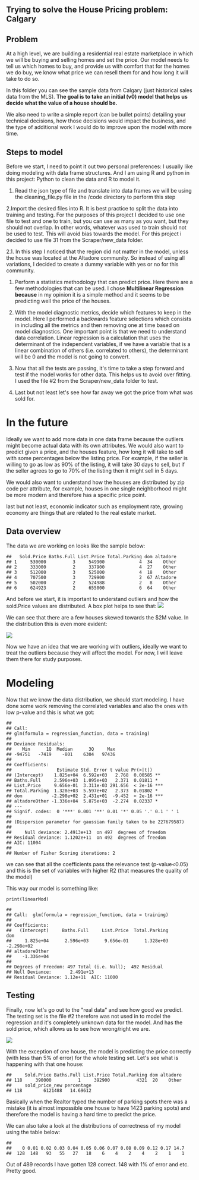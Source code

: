 Trying to solve the House Pricing problem: Calgary
--------------------------------------------------

Problem
-------

At a high level, we are building a residential real estate marketplace
in which we will be buying and selling homes and set the price. Our
model needs to tell us which homes to buy, and provide us with comfort
that for the homes we do buy, we know what price we can resell them for
and how long it will take to do so.

In this folder you can see the sample data from Calgary (just historical
sales data from the MLS). **The goal is to take an initial (v0) model
that helps us decide what the value of a house should be.**

We also need to write a simple report (can be bullet points) detailing
your technical decisions, how those decisions would impact the business,
and the type of additional work I would do to improve upon the model
with more time.

Steps to model
--------------

Before we start, I need to point it out two personal preferences: I
usually like doing modeling with data frame structures. And I am using R
and python in this project: Python to clean the data and R to model it.

1.  Read the json type of file and translate into data frames we will be
    using the cleaning\_file.py file in the /code directory to perform
    this step

2.Import the desired files into R. It is best practice to split the data
into training and testing. For the purposes of this project I decided to
use one file to test and one to train, but you can use as many as you
want, but they should not overlap. In other words, whatever was used to
train should not be used to test. This will avoid bias towards the
model. For this project i decided to use file 31 from the
Scraper/new\_data folder.

2.1. In this step I noticed that the region did not matter in the model,
unless the house was located at the Altadore community. So instead of
using all variations, I decided to create a dummy variable with yes or
no for this community.

1.  Perform a statistics methodology that can predict price. Here there
    are a few methodologies that can be used. I chose **Multilinear
    Regression because** in my opinion it is a simple method and it
    seems to be predicting well the price of the houses.

2.  With the model diagnostic metrics, decide which features to keep in
    the model. Here I performed a backwards feature selections which
    consists in including all the metrics and then removing one at time
    based on model diagnostics. One important point is that we need to
    understand data correlation. Linear regression is a calculation that
    uses the determinant of the independent variables, if we have a
    variable that is a linear combination of others (i.e. correlated to
    others), the determinant will be 0 and the model is not going
    to convert.

3.  Now that all the tests are passing, it's time to take a step forward
    and test if the model works for other data. This helps us to avoid
    over fitting. I used the file \#2 from the Scraper/new\_data folder
    to test.

4.  Last but not least let's see how far away we got the price from what
    was sold for.

In the future
=============

Ideally we want to add more data in one data frame because the outliers
might become actual data with its own attributes. We would also want to
predict given a price, and the houses feature, how long it will take to
sell with some percentages below the listing price. For example, if the
seller is willing to go as low as 90% of the listing, it will take 30
days to sell, but if the seller agrees to go to 70% of the listing then
it might sell in 5 days.

We would also want to understand how the houses are distributed by zip
code per attribute, for example, houses in one single neighborhood might
be more modern and therefore has a specific price point.

last but not least, economic indicator such as employment rate, growing
economy are things that are related to the real estate market.

Data overview
-------------

The data we are working on looks like the sample below:

    ##   Sold.Price Baths.Full List.Price Total.Parking dom altadore
    ## 1     530000          3     549900             4  34    Other
    ## 2     333000          2     337900             4  27    Other
    ## 3     512000          3     525000             4  18    Other
    ## 4     707500          3     729900             2  67 Altadore
    ## 5     502000          2     524988             2   8    Other
    ## 6     624923          2     655000             6  64    Other

And before we start, it is important to understand outliers and how the
sold.Price values are distributed. A box plot helps to see that:
![](readme_files/figure-markdown_strict/unnamed-chunk-2-1.png)

We can see that there are a few houses skewed towards the $2M value. In
the distribution this is even more evident:

![](readme_files/figure-markdown_strict/unnamed-chunk-3-1.png)

Now we have an idea that we are working with outliers, ideally we want
to treat the outliers because they will affect the model. For now, I
will leave them there for study purposes.

Modeling
========

Now that we know the data distribution, we should start modeling. I have
done some work removing the correlated variables and also the ones with
low p-value and this is what we got:

    ## 
    ## Call:
    ## glm(formula = regression_function, data = training)
    ## 
    ## Deviance Residuals: 
    ##    Min      1Q  Median      3Q     Max  
    ## -94751   -7419    -801    6304   97436  
    ## 
    ## Coefficients:
    ##                 Estimate Std. Error t value Pr(>|t|)    
    ## (Intercept)    1.825e+04  6.592e+03   2.768  0.00585 ** 
    ## Baths.Full     2.596e+03  1.095e+03   2.371  0.01811 *  
    ## List.Price     9.656e-01  3.311e-03 291.656  < 2e-16 ***
    ## Total.Parking  1.328e+03  5.597e+02   2.373  0.01802 *  
    ## dom           -2.298e+02  2.431e+01  -9.452  < 2e-16 ***
    ## altadoreOther -1.336e+04  5.875e+03  -2.274  0.02337 *  
    ## ---
    ## Signif. codes:  0 '***' 0.001 '**' 0.01 '*' 0.05 '.' 0.1 ' ' 1
    ## 
    ## (Dispersion parameter for gaussian family taken to be 227679587)
    ## 
    ##     Null deviance: 2.4913e+13  on 497  degrees of freedom
    ## Residual deviance: 1.1202e+11  on 492  degrees of freedom
    ## AIC: 11004
    ## 
    ## Number of Fisher Scoring iterations: 2

we can see that all the coefficients pass the relevance test
(p-value&lt;0.05) and this is the set of variables with higher R2 (that
measures the quality of the model)

This way our model is something like:

    print(linearMod) 

    ## 
    ## Call:  glm(formula = regression_function, data = training)
    ## 
    ## Coefficients:
    ##   (Intercept)     Baths.Full     List.Price  Total.Parking            dom  
    ##     1.825e+04      2.596e+03      9.656e-01      1.328e+03     -2.298e+02  
    ## altadoreOther  
    ##    -1.336e+04  
    ## 
    ## Degrees of Freedom: 497 Total (i.e. Null);  492 Residual
    ## Null Deviance:       2.491e+13 
    ## Residual Deviance: 1.12e+11  AIC: 11000

Testing
-------

Finally, now let's go out to the "real data" and see how good we
predict. The testing set is the file \#2 therefore was not used in to
model the regression and it's completely unknown data for the model. And
has the sold price, which allows us to see how wrong/right we are.

![](readme_files/figure-markdown_strict/unnamed-chunk-6-1.png)

With the exception of one house, the model is predicting the price
correctly (with less than 5% of error) for the whole testing set. Let's
see what is happening with that one house:

    ##     Sold.Price Baths.Full List.Price Total.Parking dom altadore
    ## 118     390000          1     392900          4321  20    Other
    ##     sold_price_new percentage
    ## 118        6121488   14.69612

Basically when the Realtor typed the number of parking spots there was a
mistake (it is almost impossible one house to have 1423 parking spots)
and therefore the model is having a hard time to predict the price.

We can also take a look at the distributions of correctness of my model
using the table below:

    ## 
    ##    0 0.01 0.02 0.03 0.04 0.05 0.06 0.07 0.08 0.09 0.12 0.17 14.7 
    ##  128  148   93   55   27   18    6    4    2    4    2    1    1

Out of 489 records I have gotten 128 correct. 148 with 1% of error and
etc. Pretty good.
